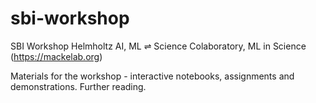 # sbi-workshop
SBI Workshop Helmholtz AI, ML ⇌ Science Colaboratory, ML in Science (https://mackelab.org)

Materials for the workshop - interactive notebooks, assignments and demonstrations.
Further reading.
